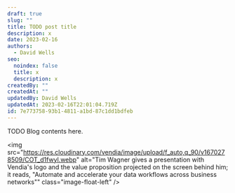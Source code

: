 ```yaml
---
draft: true
slug: ""
title: TODO post title
description: x
date: 2023-02-16
authors:
  - David Wells
seo:
  noindex: false
  title: x
  description: x
createdBy: ""
createdAt: ""
updatedBy: David Wells
updatedAt: 2023-02-16T22:01:04.719Z
id: 7e773758-93b1-4811-a1bd-87c1dd1bdfeb
---
```


TODO Blog contents here.

<img src="https://res.cloudinary.com/vendia/image/upload/f_auto,q_90/v1670278509/COT_d1fwyl.webp" alt="Tim Wagner gives a presentation with Vendia's logo and the value proposition projected on the screen behind him; it reads, \"Automate and accelerate your data workflows across business networks\"" class="image-float-left" />